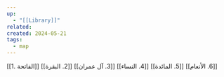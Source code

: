 ```yaml
---
up:
  - "[[Library]]"
related: 
created: 2024-05-21
tags:
  - map
---
```


[[1. الفاتحة]]
[[2. البقرة]]
[[3. آل عمران]]
[[4. النساء]]
[[5. المائدة]]
[[6. الأنعام]]